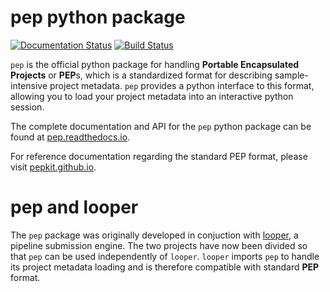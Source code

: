 # pep python package

[![Documentation Status](http://readthedocs.org/projects/pep/badge/?version=latest)](http://pep.readthedocs.io/en/latest/?badge=latest) [![Build Status](https://travis-ci.org/pepkit/pep.svg?branch=master)](https://travis-ci.org/pepkit/pep)

`pep` is the official python package for handling **Portable Encapsulated Projects** or **PEP**s, which is a standardized format for describing sample-intensive project metadata. `pep` provides a python interface to this format, allowing you to load your project metadata into an interactive python session.

The complete documentation and API for the `pep` python package can be found at [pep.readthedocs.io](http://pep.readthedocs.io/).

For reference documentation regarding the standard PEP format, please visit [pepkit.github.io](https://pepkit.github.io/).

# pep and looper

The `pep` package was originally developed in conjuction with [looper](http://github.com/pepkit/looper), a pipeline submission engine. The two projects have now been divided so that `pep` can be used independently of `looper`. `looper` imports `pep` to handle its project metadata loading and is therefore compatible with standard **PEP** format.

